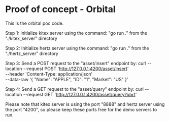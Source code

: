 # Proof of concept - Orbital

This is the orbital poc code.


Step 1:
Initialize kitex server using the command:
"go run ."
from the "./kitex_server" directory

Step 2:
Initialize hertz server using the command:
"go run ."
from the "./hertz_server" directory

Step 3:
Send a POST request to the "asset/insert" endpoint by:
curl --location --request POST 'http://127.0.0.1:4200/asset/insert' \
--header 'Content-Type: application/json' \
--data-raw '{
"Name": "APPLE",
	"ID": "1",
	"Market": "US"
}'


Step 4:
Send a GET request to the "asset/query" endpoint by:
curl --location --request GET 'http://127.0.0.1:4200/asset/query?id=1'

Please note that kitex server is using the port "8888" and hertz server using the port "4200", so please keep these ports free for the demo servers to run.
